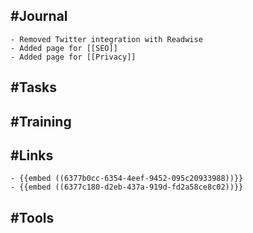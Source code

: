 ## #Journal
	- Removed Twitter integration with Readwise
	- Added page for [[SEO]]
	- Added page for [[Privacy]]
## #Tasks
## #Training
## #Links
	- {{embed ((6377b0cc-6354-4eef-9452-095c20933988))}}
	- {{embed ((6377c180-d2eb-437a-919d-fd2a58ce8c02))}}
## #Tools